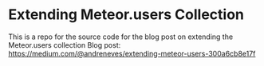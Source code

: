 # Extending Meteor.users Collection
This is a repo for the source code for the blog post on extending the Meteor.users collection
Blog post: <a href="https://medium.com/@andreneves/extending-meteor-users-300a6cb8e17f" target="_blank">https://medium.com/@andreneves/extending-meteor-users-300a6cb8e17f</a>

